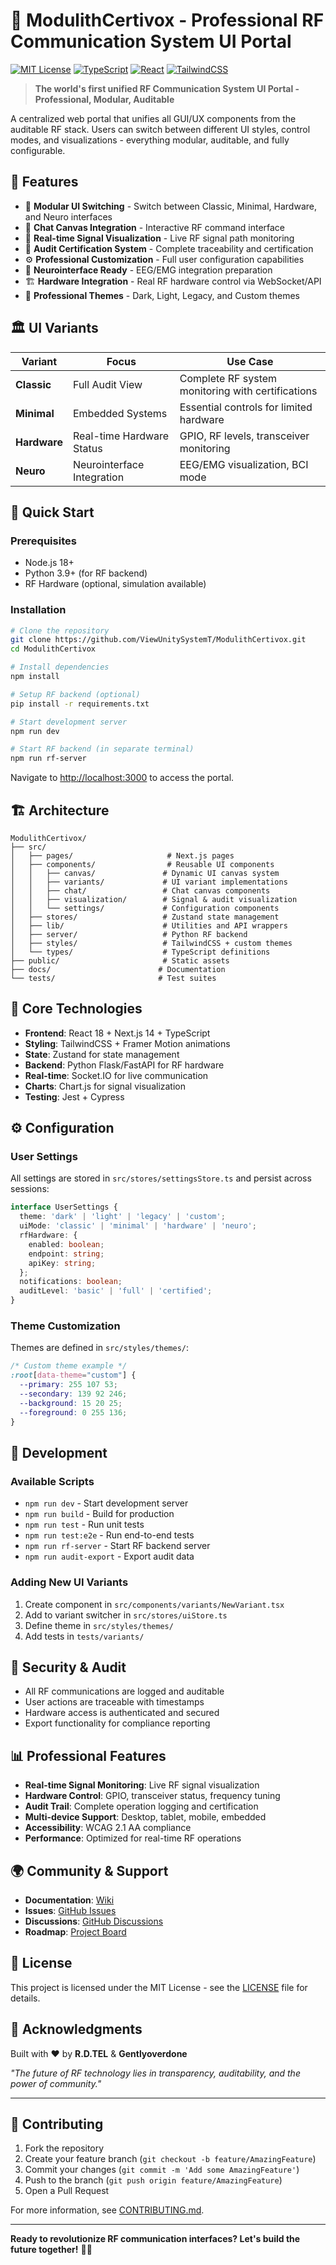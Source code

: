 # 📡 ModulithCertivox - Professional RF Communication System UI Portal

[![MIT License](https://img.shields.io/badge/License-MIT-green.svg)](https://choosealicense.com/licenses/mit/)
[![TypeScript](https://img.shields.io/badge/TypeScript-007ACC?logo=typescript&logoColor=white)](https://www.typescriptlang.org/)
[![React](https://img.shields.io/badge/React-20232A?logo=react&logoColor=61DAFB)](https://reactjs.org/)
[![TailwindCSS](https://img.shields.io/badge/TailwindCSS-38B2AC?logo=tailwind-css&logoColor=white)](https://tailwindcss.com/)

> **The world's first unified RF Communication System UI Portal - Professional, Modular, Auditable**

A centralized web portal that unifies all GUI/UX components from the auditable RF stack. Users can switch between different UI styles, control modes, and visualizations - everything modular, auditable, and fully configurable.

## 🎯 Features

- 🔀 **Modular UI Switching** - Switch between Classic, Minimal, Hardware, and Neuro interfaces
- 🧠 **Chat Canvas Integration** - Interactive RF command interface
- 📡 **Real-time Signal Visualization** - Live RF signal path monitoring
- 📜 **Audit Certification System** - Complete traceability and certification
- ⚙️ **Professional Customization** - Full user configuration capabilities
- 🧬 **Neurointerface Ready** - EEG/EMG integration preparation
- 🏗️ **Hardware Integration** - Real RF hardware control via WebSocket/API
- 🎨 **Professional Themes** - Dark, Light, Legacy, and Custom themes

## 🏛️ UI Variants

| Variant | Focus | Use Case |
|---------|-------|----------|
| **Classic** | Full Audit View | Complete RF system monitoring with certifications |
| **Minimal** | Embedded Systems | Essential controls for limited hardware |
| **Hardware** | Real-time Hardware Status | GPIO, RF levels, transceiver monitoring |
| **Neuro** | Neurointerface Integration | EEG/EMG visualization, BCI mode |

## 🚀 Quick Start

### Prerequisites
- Node.js 18+ 
- Python 3.9+ (for RF backend)
- RF Hardware (optional, simulation available)

### Installation

```bash
# Clone the repository
git clone https://github.com/ViewUnitySystemT/ModulithCertivox.git
cd ModulithCertivox

# Install dependencies
npm install

# Setup RF backend (optional)
pip install -r requirements.txt

# Start development server
npm run dev

# Start RF backend (in separate terminal)
npm run rf-server
```

Navigate to [http://localhost:3000](http://localhost:3000) to access the portal.

## 🏗️ Architecture

```
ModulithCertivox/
├── src/
│   ├── pages/                     # Next.js pages
│   ├── components/                # Reusable UI components
│   │   ├── canvas/               # Dynamic UI canvas system
│   │   ├── variants/             # UI variant implementations
│   │   ├── chat/                 # Chat canvas components
│   │   ├── visualization/        # Signal & audit visualization
│   │   └── settings/             # Configuration components
│   ├── stores/                   # Zustand state management
│   ├── lib/                      # Utilities and API wrappers
│   ├── server/                   # Python RF backend
│   ├── styles/                   # TailwindCSS + custom themes
│   └── types/                    # TypeScript definitions
├── public/                       # Static assets
├── docs/                        # Documentation
└── tests/                       # Test suites
```

## 🧩 Core Technologies

- **Frontend**: React 18 + Next.js 14 + TypeScript
- **Styling**: TailwindCSS + Framer Motion animations
- **State**: Zustand for state management
- **Backend**: Python Flask/FastAPI for RF hardware
- **Real-time**: Socket.IO for live communication
- **Charts**: Chart.js for signal visualization
- **Testing**: Jest + Cypress

## ⚙️ Configuration

### User Settings

All settings are stored in `src/stores/settingsStore.ts` and persist across sessions:

```typescript
interface UserSettings {
  theme: 'dark' | 'light' | 'legacy' | 'custom';
  uiMode: 'classic' | 'minimal' | 'hardware' | 'neuro';
  rfHardware: {
    enabled: boolean;
    endpoint: string;
    apiKey: string;
  };
  notifications: boolean;
  auditLevel: 'basic' | 'full' | 'certified';
}
```

### Theme Customization

Themes are defined in `src/styles/themes/`:

```css
/* Custom theme example */
:root[data-theme="custom"] {
  --primary: 255 107 53;
  --secondary: 139 92 246;
  --background: 15 20 25;
  --foreground: 0 255 136;
}
```

## 🧪 Development

### Available Scripts

- `npm run dev` - Start development server
- `npm run build` - Build for production
- `npm run test` - Run unit tests
- `npm run test:e2e` - Run end-to-end tests
- `npm run rf-server` - Start RF backend server
- `npm run audit-export` - Export audit data

### Adding New UI Variants

1. Create component in `src/components/variants/NewVariant.tsx`
2. Add to variant switcher in `src/stores/uiStore.ts`
3. Define theme in `src/styles/themes/`
4. Add tests in `tests/variants/`

## 🔐 Security & Audit

- All RF communications are logged and auditable
- User actions are traceable with timestamps
- Hardware access is authenticated and secured
- Export functionality for compliance reporting

## 📊 Professional Features

- **Real-time Signal Monitoring**: Live RF signal visualization
- **Hardware Control**: GPIO, transceiver status, frequency tuning
- **Audit Trail**: Complete operation logging and certification
- **Multi-device Support**: Desktop, tablet, mobile, embedded
- **Accessibility**: WCAG 2.1 AA compliance
- **Performance**: Optimized for real-time RF operations

## 🌍 Community & Support

- **Documentation**: [Wiki](https://github.com/ViewUnitySystemT/ModulithCertivox/wiki)
- **Issues**: [GitHub Issues](https://github.com/ViewUnitySystemT/ModulithCertivox/issues)
- **Discussions**: [GitHub Discussions](https://github.com/ViewUnitySystemT/ModulithCertivox/discussions)
- **Roadmap**: [Project Board](https://github.com/ViewUnitySystemT/ModulithCertivox/projects)

## 📄 License

This project is licensed under the MIT License - see the [LICENSE](LICENSE) file for details.

## 🙏 Acknowledgments

Built with ❤️ by **R.D.TEL** & **Gentlyoverdone**

*"The future of RF technology lies in transparency, auditability, and the power of community."*

---

## 🚀 Contributing

1. Fork the repository
2. Create your feature branch (`git checkout -b feature/AmazingFeature`)
3. Commit your changes (`git commit -m 'Add some AmazingFeature'`)
4. Push to the branch (`git push origin feature/AmazingFeature`)
5. Open a Pull Request

For more information, see [CONTRIBUTING.md](CONTRIBUTING.md).

---

**Ready to revolutionize RF communication interfaces? Let's build the future together!** 🚀📡
